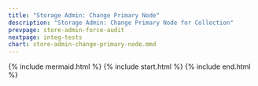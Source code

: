 ```yaml
---
title: "Storage Admin: Change Primary Node"
description: "Storage Admin: Change Primary Node for Collection"
prevpage: store-admin-force-audit
nextpage: integ-tests
chart: store-admin-change-primary-node.mmd
---
```


{% include mermaid.html %}
{% include start.html %}
{% include end.html %}
